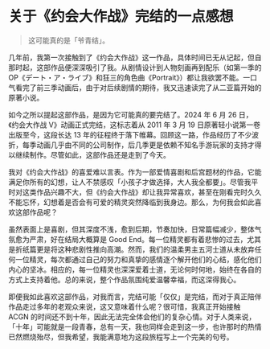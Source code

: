 # 关于《约会大作战》完结的一点感想

> 这可能真的是「爷青结」。

<!--more-->

几年前，我第一次接触到了《约会大作战》这一作品，具体时间已无从记起，但自那时起，这部作品便深深吸引了我。从剧情设计到人物刻画再到配乐（如第一季的 OP《デート・ア・ライブ》和狂三的角色曲《Portrait》）都让我欲罢不能。一口气看完了前三季动画后，由于对后续剧情的期待，我又迅速读完了从二亚篇开始的原著小说。

如今之所以提起这部作品，是因为它可能真的要完结了。2024 年 6 月 26 日，《约会大作战 Ⅴ》动画正式完结，这标志着从 2011 年 3 月 19 日原著轻小说第一卷出版至今，这段长达 13 年的征程终于落下帷幕。回顾这一路，作品经历了不少波折，每季动画几乎由不同的公司制作，后几季更是依赖不知名手游玩家的支持才得以继续制作。尽管如此，这部作品还是走到了今天。

我对《约会大作战》的喜爱难以言表。作为一部爱情喜剧和后宫题材的作品，它能满足你所有的幻想，让人不禁感叹「小孩子才做选择，大人我全都要」。尽管我平时对这类作品兴趣不大，但《约会大作战》却让我异常喜欢，甚至在刚看完时久久不能忘怀，幻想着是否会有可爱的精灵突然降临到我身边。那么，为何我会如此喜欢这部作品呢？

虽然表面上是喜剧，但其深度不浅，愈到后期，节奏加快，日常篇幅减少，整体气氛愈为严肃，好在结局大概算是 Good End。每一位精灵都有着悲惨的过去，尤其是折纸篇更是将这种悲剧性推向高潮。然而，我们的温柔男主五河士道从未放弃任何一位精灵，每次都通过自己的努力和真挚的感情逐个解开他们的心结，感化他们内心的坚冰。相应的，每一位精灵也深深爱着士道，无论何时何地，始终在各自的方式上支持着他。总的来说，整个作品氛围纯爱温馨幸福，而这深得我心。

即便我如此喜欢这部作品，对我而言，完结可能「仅仅」是完结，而对于真正陪伴作品走过多年的老观众来说，这又意味着什么呢？很可惜，我真正开始接触 ACGN 的时间还不到十年，因此无法完全体会他们的复杂心情。对于人类来说，「十年」可能就是一段青春，总有一天，我也同样会走到这一步，也许那时的热情已然燃烧殆尽，但我希望，我能满意地为这段旅程写上一个完美的句号。
